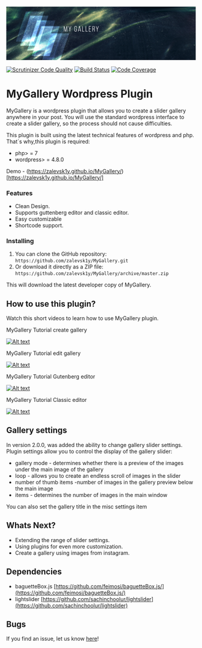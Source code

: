 !['Alt text'](banner_header_2.0.png)

[![Scrutinizer Code Quality](https://scrutinizer-ci.com/g/zalevsk1y/MyGallery/badges/quality-score.png?b=master)](https://scrutinizer-ci.com/g/zalevsk1y/MyGallery/?branch=master)  [![Build Status](https://scrutinizer-ci.com/g/zalevsk1y/MyGallery/badges/build.png?b=master)](https://scrutinizer-ci.com/g/zalevsk1y/MyGallery/build-status/master)  [![Code Coverage](https://scrutinizer-ci.com/g/zalevsk1y/MyGallery/badges/coverage.png?b=master)](https://scrutinizer-ci.com/g/zalevsk1y/MyGallery/?branch=master)

# MyGallery Wordpress Plugin

MyGallery is a wordpress plugin that allows you to create a slider gallery anywhere in your post. You will use the standard wordpress interface to create a slider gallery, so the process should not cause difficulties.

This plugin is built using the latest technical features of wordpress and php. That`s why,this plugin is required:
*   php> = 7
*   wordpress> = 4.8.0

Demo - (https://zalevsk1y.github.io/MyGallery/)[https://zalevsk1y.github.io/MyGallery/]

### Features

*   Clean Design.
*   Supports guttenberg editor and classic editor.
*   Easy customizable
*   Shortcode support.

### Installing


1. You can clone the GitHub repository: `https://github.com/zalevsk1y/MyGallery.git`
2. Or download it directly as a ZIP file: `https://github.com/zalevsk1y/MyGallery/archive/master.zip`

This will download the latest developer copy of MyGallery.

## How to use this plugin?

Watch this short videos to learn how to use MyGallery plugin. 

MyGallery Tutorial create gallery

[![Alt text](http://img.youtube.com/vi/aBpRo7snc4o/0.jpg)](https://www.youtube.com/watch?v=aBpRo7snc4o) 

MyGallery Tutorial edit gallery

[![Alt text](http://img.youtube.com/vi/7crchc1P44M/0.jpg)](https://www.youtube.com/watch?v=7crchc1P44M) 


MyGallery Tutorial Gutenberg editor


[![Alt text](http://img.youtube.com/vi/rW9SgwwJW6c/0.jpg)](https://www.youtube.com/watch?v=rW9SgwwJW6c) 



MyGallery Tutorial Classic editor


[![Alt text](http://img.youtube.com/vi/CwkWybGo-nI/0.jpg)](https://www.youtube.com/watch?v=CwkWybGo-nI) 

## Gallery settings

In version 2.0.0, was added the ability to change gallery slider settings. 
Plugin settings allow you to control the display of the gallery slider:
*   gallery mode - determines whether there is a preview of the images under the main image of the gallery
*   loop - allows you to create an endless scroll of images in the slider
*   number of thumb items -number of images in the gallery preview below the main image
*   items - determines the number of images in the main window

You can also set the gallery title in the misc settings item

## Whats Next?

* Extending the range of slider settings.
* Using plugins for even more customization.
* Create a gallery using images from instagram.

## Dependencies

* baguetteBox.js [https://github.com/feimosi/baguetteBox.js/](https://github.com/feimosi/baguetteBox.js/)
* lightslider [https://github.com/sachinchoolur/lightslider](https://github.com/sachinchoolur/lightslider)

## Bugs ##

If you find an issue, let us know [here](https://github.com/zalevsk1y/MyGallery/issues?state=open)!
